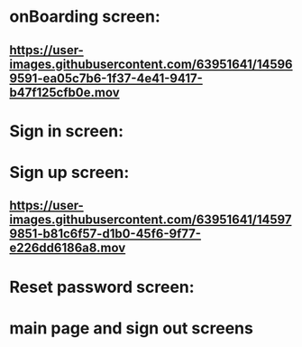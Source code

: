 # onBoarding screen: 

## https://user-images.githubusercontent.com/63951641/145969591-ea05c7b6-1f37-4e41-9417-b47f125cfb0e.mov

# Sign in screen: 

## 



# Sign up screen: 

## https://user-images.githubusercontent.com/63951641/145979851-b81c6f57-d1b0-45f6-9f77-e226dd6186a8.mov

# Reset password screen:

##

# main page and sign out screens

##




